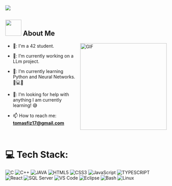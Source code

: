 <img src="https://readme-typing-svg.herokuapp.com?color=3B82F6&size=32&center=true&vCenter=true&width=600&height=50&lines=Hi+there+I'm+Tomas+Fiz+%F0%9F%91%8B;Computer+Science+Student" />
<br>

## <img src="https://raw.githubusercontent.com/nixin72/nixin72/master/wave.gif" width="50px" height="50px"></img> About Me

<img align="right" height="270px" alt="GIF" src="https://i.pinimg.com/originals/e4/26/70/e426702edf874b181aced1e2fa5c6cde.gif" />

- 🏫: I'm a 42 student.

- 🔭: I’m currently working on a LLm project.

- 🌱: I’m currently learning Python and Neural Networks. 🧠💻🤖

- 🤔: I’m looking for help with anything I am currently learning! 😅

- 📫 How to reach me: **tomasfiz17@gmail.com**

<br>

# 💻 Tech Stack:
![C](https://img.shields.io/badge/C-00599C?style=for-the-badge&logo=c&logoColor=white) ![C++](https://img.shields.io/badge/C%2B%2B-D8B4FE?style=for-the-badge&logo=c%2B%2B&logoColor=black) ![JAVA](https://img.shields.io/badge/Java-ED8B00?style=for-the-badge&logo=openjdk&logoColor=white) ![HTML5](https://img.shields.io/badge/html5-%23E34F26.svg?style=for-the-badge&logo=html5&logoColor=white) ![CSS3](https://img.shields.io/badge/css3-%231572B6.svg?style=for-the-badge&logo=css3&logoColor=white) ![JavaScript](https://img.shields.io/badge/JavaScript-F7DF1E?style=for-the-badge&logo=javascript&logoColor=black) ![TYPESCRIPT](https://img.shields.io/badge/TypeScript-007ACC?style=for-the-badge&logo=typescript&logoColor=white) ![React](https://img.shields.io/badge/react-%2320232a.svg?style=for-the-badge&logo=react&logoColor=%2361DAFB) ![SQL Server](https://img.shields.io/badge/SQL%20Server-CC2927?style=for-the-badge&logo=microsoftsqlserver&logoColor=white) ![VS Code](https://img.shields.io/badge/VS%20Code-0078D7?style=for-the-badge&logo=visualstudiocode&logoColor=white) ![Eclipse](https://img.shields.io/badge/Eclipse-2C2255?style=for-the-badge&logo=eclipseide&logoColor=white) ![Bash](https://img.shields.io/badge/Bash-4EAA25?style=for-the-badge&logo=gnubash&logoColor=white) ![Linux](https://img.shields.io/badge/Linux-FCC624?style=for-the-badge&logo=linux&logoColor=black)
<br>
